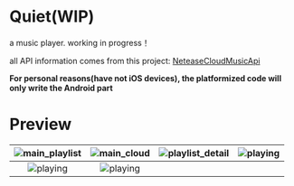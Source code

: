 # Quiet(WIP)

a music player. working in progress！

all API information comes from this project: [NeteaseCloudMusicApi](https://github.com/Binaryify/NeteaseCloudMusicApi) 

**For personal reasons(have not iOS devices), the platformized code will only write the Android part**

# Preview

| ![main_playlist](./_preview/main_playlists.jpg) | ![main_cloud](./_preview/main_cloud.jpg) | ![playlist_detail](./_preview/playlist_detail.jpg) | ![playing](./_preview/playing.jpg) |
| :---------------------------------------------: | :--------------------------------------: | :------------------------------------------------: | :--------------------------------: |
|    ![playing](./_preview/playing_lyric.jpg)     | ![playing](./_preview/page_comment.png)  |                                                    |                                    |


